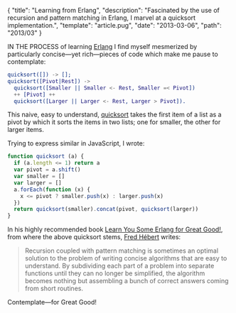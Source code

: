 {
  "title": "Learning from Erlang",
  "description": "Fascinated by the use of recursion and pattern matching in Erlang, I marvel at a quicksort implementation.",
  "template": "article.pug",
  "date": "2013-03-06",
  "path": "2013/03"
}

IN THE PROCESS of learning [Erlang](http://www.erlang.org/) I find myself mesmerized by particularly concise—yet rich—pieces of code which make me pause to contemplate:

```erlang
quicksort([]) -> [];
quicksort([Pivot|Rest]) ->
  quicksort([Smaller || Smaller <- Rest, Smaller =< Pivot])
  ++ [Pivot] ++
  quicksort([Larger || Larger <- Rest, Larger > Pivot]).
```

This naive, easy to understand, [quicksort](http://en.wikipedia.org/wiki/Quicksort) takes the first item of a list as a pivot by which it sorts the items in two lists; one for smaller, the other for larger items.

Trying to express similar in JavaScript, I wrote:

```js
function quicksort (a) {
  if (a.length <= 1) return a
  var pivot = a.shift()
  var smaller = []
  var larger = []
  a.forEach(function (x) {
    x <= pivot ? smaller.push(x) : larger.push(x)
  })
  return quicksort(smaller).concat(pivot, quicksort(larger))
}
```

In his highly recommended book [Learn You Some Erlang for Great Good!](http://learnyousomeerlang.com/), from where the above quicksort stems, [Fred Hébert](http://ferd.ca/) writes:
> Recursion coupled with pattern matching is sometimes an optimal solution to the problem of writing concise algorithms that are easy to understand. By subdividing each part of a problem into separate functions until they can no longer be simplified, the algorithm becomes nothing but assembling a bunch of correct answers coming from short routines.

Contemplate—for Great Good!
